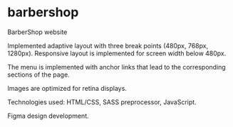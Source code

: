 # barbershop

BarberShop website

Implemented adaptive layout with three break points (480px, 768px, 1280px). Responsive layout is
implemented for screen width below 480px.

The menu is implemented with anchor links that lead to the corresponding sections of the page.

Images are optimized for retina displays.

Technologies used: HTML/CSS, SASS preprocessor, JavaScript.

Figma design development.

